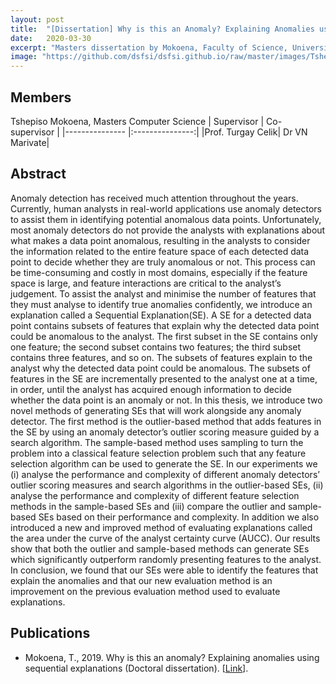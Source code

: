 ```yaml
---
layout: post
title:  "[Dissertation] Why is this an Anomaly? Explaining Anomalies using Sequential Explanations "
date:   2020-03-30
excerpt: "Masters dissertation by Mokoena, Faculty of Science, University of the Witwatersrand, Johannesburg."
image: "https://github.com/dsfsi/dsfsi.github.io/raw/master/images/Tshepiso.png"
---
```

## Members
Tshepiso Mokoena, Masters Computer Science
| Supervisor     | Co-supervisor   | 
|--------------- |:---------------:|
|Prof. Turgay Celik| Dr VN Marivate| 

## Abstract
Anomaly detection has received much attention throughout the years. Currently, human analysts in real-world applications use anomaly detectors to assist them in identifying
potential anomalous data points. Unfortunately, most anomaly detectors do not provide
the analysts with explanations about what makes a data point anomalous, resulting
in the analysts to consider the information related to the entire feature space of each
detected data point to decide whether they are truly anomalous or not. This process can
be time-consuming and costly in most domains, especially if the feature space is large,
and feature interactions are critical to the analyst’s judgement. To assist the analyst
and minimise the number of features that they must analyse to identify true anomalies
confidently, we introduce an explanation called a Sequential Explanation(SE). A SE
for a detected data point contains subsets of features that explain why the detected
data point could be anomalous to the analyst. The first subset in the SE contains only
one feature; the second subset contains two features; the third subset contains three
features, and so on. The subsets of features explain to the analyst why the detected
data point could be anomalous. The subsets of features in the SE are incrementally
presented to the analyst one at a time, in order, until the analyst has acquired enough
information to decide whether the data point is an anomaly or not. In this thesis, we
introduce two novel methods of generating SEs that will work alongside any anomaly
detector. The first method is the outlier-based method that adds features in the SE
by using an anomaly detector’s outlier scoring measure guided by a search algorithm.
The sample-based method uses sampling to turn the problem into a classical feature
selection problem such that any feature selection algorithm can be used to generate
the SE. In our experiments we (i) analyse the performance and complexity of different
anomaly detectors’ outlier scoring measures and search algorithms in the outlier-based
SEs, (ii) analyse the performance and complexity of different feature selection methods
in the sample-based SEs and (iii) compare the outlier and sample-based SEs based on
their performance and complexity. In addition we also introduced a new and improved
method of evaluating explanations called the area under the curve of the analyst certainty
curve (AUCC). Our results show that both the outlier and sample-based methods can
generate SEs which significantly outperform randomly presenting features to the analyst.
In conclusion, we found that our SEs were able to identify the features that explain the
anomalies and that our new evaluation method is an improvement on the previous
evaluation method used to evaluate explanations.
## Publications
* Mokoena, T., 2019. Why is this an anomaly? Explaining anomalies using sequential explanations (Doctoral dissertation). [[Link](https://ieeexplore.ieee.org/abstract/document/7838143?casa_token=bouNXb4PYO4AAAAA:gv53w2X5pscr0LnbkPYfbT2OwAJiU3Je1-hx4jJ7wQ-5R1zBSWc-7xHDu8xRDP1xBjZGU2Z04iU)]. 
